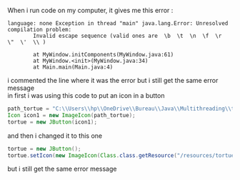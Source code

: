 When i run code on my computer, it gives me this error :

``` 
language: none Exception in thread "main" java.lang.Error: Unresolved compilation problem:
        Invalid escape sequence (valid ones are  \b  \t  \n  \f  \r  \"  \'  \\ )

        at MyWindow.initComponents(MyWindow.java:61)
        at MyWindow.<init>(MyWindow.java:34)
        at Main.main(Main.java:4)
```

i commented the line where it was the error but i still get the same error message \
in first i was using this code to put an icon in a button
``` java
path_tortue = "C:\\Users\\hp\\OneDrive\\Bureau\\Java\\Multithreading\\tortue.png"   
Icon icon1 = new ImageIcon(path_tortue);
tortue = new JButton(icon1);
```
and then i changed it to this one 
``` java
tortue = new JButton();
tortue.setIcon(new ImageIcon(Class.class.getResource("/resources/tortue.png")));
```
but i still get the same error message
